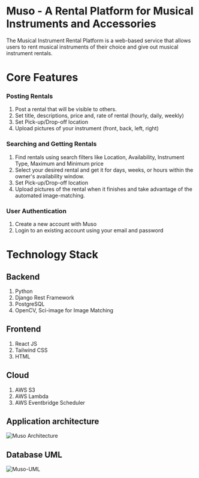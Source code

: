 # Muso - A Rental Platform for Musical Instruments and Accessories

The Musical Instrument Rental Platform is a web-based service that allows users to rent musical instruments of their choice and give out musical instrument rentals.

# Core Features

### Posting Rentals
<ol>
    <li>Post a rental that will be visible to others.</li>
    <li>Set title, descriptions, price and, rate of rental (hourly, daily, weekly)</li>
    <li>Set Pick-up/Drop-off location</li>
    <li>Upload pictures of your instrument (front, back, left, right)</li>
</ol>

### Searching and Getting Rentals
<ol>
    <li>Find rentals using search filters like Location, Availability, Instrument Type, Maximum and Minimum price</li>
    <li>Select your desired rental and get it for days, weeks, or hours within the owner's availability window.</li>
    <li>Set Pick-up/Drop-off location</li>
    <li>Upload pictures of the rental when it finishes and take advantage of the automated image-matching.</li>
</ol>

### User Authentication
<ol>
    <li>Create a new account with Muso</li>
    <li> Login to an existing account using your email and password</li>
</ol>

# Technology Stack

## Backend
<ol>
    <li>Python</li>
    <li>Django Rest Framework</li>
    <li>PostgreSQL</li>
    <li>OpenCV, Sci-image for Image Matching</li>
</ol>

## Frontend
<ol>
    <li>React JS</li>
    <li>Tailwind CSS</li>
    <li>HTML</li>
</ol>

## Cloud
<ol>
    <li>AWS S3</li>
    <li>AWS Lambda</li>
    <li>AWS Eventbridge Scheduler</li>
</ol>

## Application architecture
![Muso Architecture](https://github.com/anshuman-111/muso/assets/98571452/76301ce9-cd63-4311-b4d0-e45624d10dcc)

## Database UML
![Muso-UML](https://github.com/anshuman-111/muso/assets/98571452/1678b5bf-cd6a-4f34-b282-177ea03a176f)






